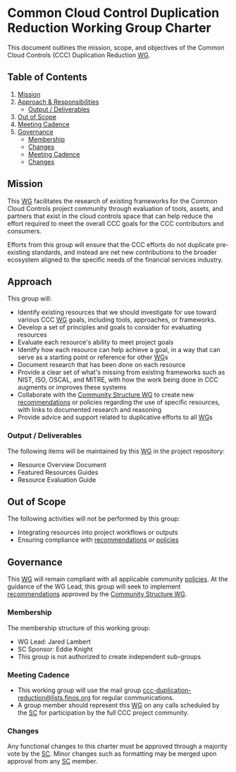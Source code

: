 # Common Cloud Control Duplication Reduction Working Group Charter

This document outlines the mission, scope, and objectives of the Common Cloud Controls (CCC) Duplication Reduction [WG].

## Table of Contents

1. [Mission](#mission)
2. [Approach & Responsibilities](#approach--responsibilities)
   - [Output / Deliverables](#output--deliverables)
3. [Out of Scope](#out-of-scope)
4. [Meeting Cadence](#meeting-cadence)
5. [Governance](#governance)
   - [Membership](#membership)
   - [Changes](#changes)
   - [Meeting Cadence](#meeting-cadence)
   - [Changes](#changes)

## Mission

This [WG] facilitates the research of existing frameworks for the Common Cloud Controls project community through evaluation of tools, assets, and partners that exist in the cloud controls space that can help reduce the effort required to meet the overall CCC goals for the CCC contributors and consumers.

Efforts from this group will ensure that the CCC efforts do not duplicate pre-existing standards, and instead are net new contributions to the broader ecosystem aligned to the specific needs of the financial services industry.

## Approach

This group will:

- Identify existing resources that we should investigate for use toward various CCC [WG] goals, including tools, approaches, or frameworks.
- Develop a set of principles and goals to consider for evaluating resources
- Evaluate each resource's ability to meet project goals
- Idenitfy how each resource can help achieve a goal, in a way that can serve as a starting point or reference for other [WG]s
- Document research that has been done on each resource 
- Provide a clear set of what's missing from existing frameworks such as NIST, ISO, OSCAL, and MITRE, with how the work being done in CCC augments or improves these systems
- Collaborate with the [Community Structure WG] to create new [recommendations] or policies regarding the use of specific resources, with links to documented research and reasoning
- Provide advice and support related to duplicative efforts to all [WG]s

### Output / Deliverables

The following items will be maintained by this [WG] in the project repository:

- Resource Overview Document
- Featured Resources Guides
- Resource Evaluation Guide

## Out of Scope

The following activities will not be performed by this group:

- Integrating resources into project workflows or outputs
- Ensuring compliance with [recommendations] or [policies]

## Governance

This [WG] will remain compliant with all applicable community [policies]. At the guidance of the WG Lead, this group will seek to implement [recommendations] approved by the [Community Structure WG].

### Membership

The membership structure of this working group:

- WG Lead: Jared Lambert
- SC Sponsor: Eddie Knight
- This group is not authorized to create independent sub-groups

### Meeting Cadence

* This working group will use the mail group <ccc-duplication-reduction@lists.finos.org> for regular communications.
* A group member should represent this [WG] on any calls scheduled by the [SC] for participation by the full CCC project community.

### Changes

Any functional changes to this charter must be approved through a majority vote by the [SC]. Minor changes such as formatting may be merged upon approval from any [SC] member.

[WG]: <../../community-groups.md#working-groups>
[SC]: <../../community-groups.md#steering-committee>
[Community Structure WG]: <../community-structure/charter.md>
[policies]: <../../community-policies/README.md>
[recommendations]: <../../community-recommendations/README.md>